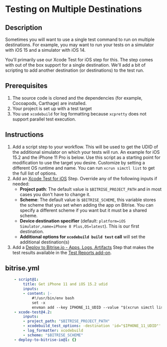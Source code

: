 # Testing on Multiple Destinations

## Description

Sometimes you will want to use a single test command to run on multiple destinations. For example, you may want to run your tests on a simulator with iOS 15 and a simulator with iOS 14.

You'll primarily use our Xcode Test for iOS step for this. The step comes with out of the box support for a single destination. We'll add a bit of scripting to add another destination (or destinations) to the test run.

## Prerequisites

1. The source code is cloned and the dependencies (for example, Cocoapods, Carthage) are installed.
1. Your project is set up with a test target
1. You use `xcodebuild` for log formatting because `xcpretty` does not support parallel test execution.

## Instructions

1. Add a script step to your workflow. This will be used to get the UDID of the additional simulator on which your tests will run. An example for iOS 15.2 and the iPhone 11 Pro is below. Use this script as a starting point for modification to use the target you desire. Customize by setting a different OS runtime and name. You can run `xcrun simctl list` to get the full list of options.
1. Add an [Xcode Test for iOS](https://github.com/bitrise-steplib/steps-xcode-test) Step. Override any of the following inputs if needed:
    - **Project path**: The default value is `$BITRISE_PROJECT_PATH` and in most cases you don't have to change it.
    - **Scheme**: The default value is `$BITRISE_SCHEME`, this variable stores the scheme that you set when adding the app on Bitrise. You can specify a different scheme if you want but it must be a shared scheme.
    - **Device destination specifier** (default: `platform=iOS Simulator,name=iPhone 8 Plus,OS=latest`). This is our first destination.
    - **Additional options for `xcodebuild build test` call** will set the additional destination(s)
1. Add a [Deploy to Bitrise.io - Apps, Logs, Artifacts](https://www.bitrise.io/integrations/steps/deploy-to-bitrise-io) Step that makes the test results available in the [Test Reports add-on](https://devcenter.bitrise.io/en/testing/test-reports.html).


## bitrise.yml

```yaml
    - script@1:
        title: Get iPhone 11 and iOS 15.2 udid
        inputs:
        - content: |-
            #!/usr/bin/env bash
            set -x
            envman add --key IPHONE_11_UDID --value "$(xcrun simctl list --json | jq -r '.devices["com.apple.CoreSimulator.SimRuntime.iOS-15-2"] | .[] |  select(.name == "iPhone 11 Pro") | .udid')"
    - xcode-test@4.2:
        inputs:
        - project_path: "$BITRISE_PROJECT_PATH"
        - xcodebuild_test_options: -destination 'id="$IPHONE_11_UDID"'
        - log_formatter: xcodebuild
        - scheme: "$BITRISE_SCHEME"
    - deploy-to-bitrise-io@1: {}
```

